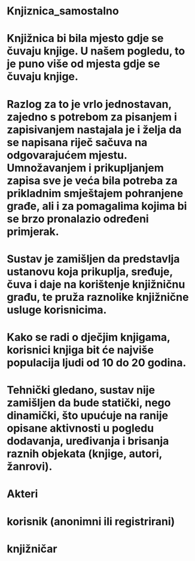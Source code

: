 # Knjiznica_samostalno
# Knjižnica bi bila mjesto gdje se čuvaju knjige. U našem pogledu, to je puno više od mjesta gdje se čuvaju knjige.
# Razlog za to je vrlo jednostavan, zajedno s potrebom za pisanjem i zapisivanjem nastajala je i želja da se napisana riječ sačuva na odgovarajućem mjestu. Umnožavanjem i prikupljanjem zapisa sve je veća bila potreba za prikladnim smještajem pohranjene građe, ali i za pomagalima kojima bi se brzo pronalazio određeni primjerak.
# Sustav je zamišljen da predstavlja ustanovu koja prikuplja, sređuje, čuva i daje na korištenje knjižničnu građu, te pruža raznolike knjižnične usluge korisnicima.
# Kako se radi o dječjim knjigama, korisnici knjiga bit će najviše populacija ljudi od 10 do 20 godina.
# Tehnički gledano, sustav nije zamišljen da bude statički, nego dinamički, što upućuje na ranije opisane aktivnosti u pogledu dodavanja, uređivanja i brisanja raznih objekata (knjige, autori, žanrovi).
# Akteri
# korisnik (anonimni ili registrirani)
# knjižničar
